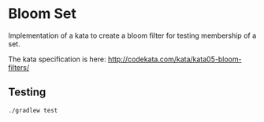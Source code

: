 # Bloom Set

Implementation of a kata to create a bloom filter for testing membership of a set.

The kata specification is here: http://codekata.com/kata/kata05-bloom-filters/

## Testing

```sh
./gradlew test
```
